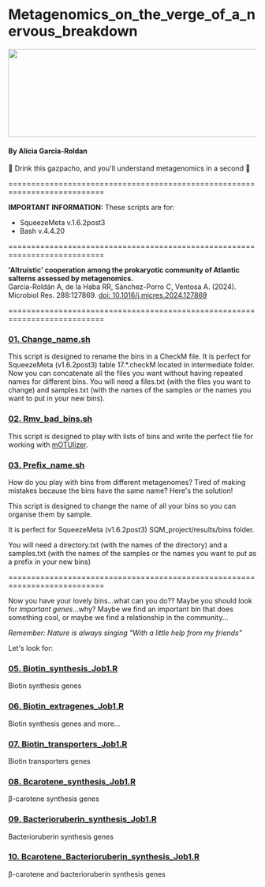 # Metagenomics_on_the_verge_of_a_nervous_breakdown

<div align="center">
  <img width="1599" height="178" alt="image" src="https://github.com/user-attachments/assets/211f3591-4119-4899-ab31-0f5e369803b6" />
</div>

#### By Alicia Garcia-Roldan
:tropical_drink: Drink this gazpacho, and you'll understand metagenomics in a second :tropical_drink:

===========================================================================

**IMPORTANT INFORMATION:** These scripts are for:
  + SqueezeMeta v.1.6.2post3 
  + Bash v.4.4.20

===========================================================================

**'Altruistic' cooperation among the prokaryotic community of Atlantic salterns assessed by metagenomics.**   
García-Roldán A, de la Haba RR, Sánchez-Porro C, Ventosa A. (2024). 
Microbiol Res. 288:127869. [doi: 10.1016/j.micres.2024.127869](https://www.sciencedirect.com/science/article/pii/S0944501324002702?via%3Dihub)

===========================================================================

### [01. Change_name.sh](https://github.com/AliciaGR5/Metagenomics_on_the_verge_of_a_nervous_breakdown/blob/main/01.%20Change_name.sh)
This script is designed to rename the bins in a CheckM file. It is perfect for SqueezeMeta (v1.6.2post3) table 17.*.checkM located in intermediate folder.
Now you can concatenate all the files you want without having repeated names for different bins. 
You will need a files.txt (with the files you want to change) and samples.txt (with the names of the samples or the names you want to put in your new bins).

### [02. Rmv_bad_bins.sh](https://github.com/AliciaGR5/Metagenomics_on_the_verge_of_a_nervous_breakdown/blob/main/02.%20Rmv_bad_bins.sh)
This script is designed to play with lists of bins and write the perfect file for working with [mOTUlizer](https://github.com/moritzbuck/mOTUlizer).

### [03. Prefix_name.sh](https://github.com/AliciaGR5/Metagenomics_on_the_verge_of_a_nervous_breakdown/blob/main/03.%20Prefix_name.sh)
How do you play with bins from different metagenomes? Tired of making mistakes because the bins have the same name? Here's the solution!

This script is designed to change the name of all your bins so you can organise them by sample.

It is perfect for SqueezeMeta (v1.6.2post3) SQM_project/results/bins folder.

You will need a directory.txt (with the names of the directory) and a samples.txt (with the names of the samples or the names you want to put as a prefix in your new bins)

===========================================================================

Now you have your lovely bins...what can you do?? Maybe you should look for _important genes_...why? Maybe we find an important bin that does something cool, or maybe we find a relationship in the community...

_Remember: Nature is always singing "With a little help from my friends"_

Let's look for:

### [05. Biotin_synthesis_Job1.R](https://github.com/AliciaGR5/Metagenomics_on_the_verge_of_a_nervous_breakdown/blob/main/05.%20Biotin_synthesis_Job1.R)

Biotin synthesis genes

### [06. Biotin_extragenes_Job1.R](https://github.com/AliciaGR5/Metagenomics_on_the_verge_of_a_nervous_breakdown/blob/main/06.%20Biotin_extragenes_Job1.R)

Biotin synthesis genes and more...

### [07. Biotin_transporters_Job1.R](https://github.com/AliciaGR5/Metagenomics_on_the_verge_of_a_nervous_breakdown/blob/main/07.%20Biotin_transporters_Job1.R)

Biotin transporters genes

### [08. Bcarotene_synthesis_Job1.R](https://github.com/AliciaGR5/Metagenomics_on_the_verge_of_a_nervous_breakdown/blob/main/08.%20Bcarotene_synthesis_Job1.R)

β-carotene synthesis genes

### [09. Bacterioruberin_synthesis_Job1.R](https://github.com/AliciaGR5/Metagenomics_on_the_verge_of_a_nervous_breakdown/blob/main/09.%20Bacterioruberin_synthesis_Job1.R)

Bacterioruberin synthesis genes

### [10. Bcarotene_Bacterioruberin_synthesis_Job1.R](https://github.com/AliciaGR5/Metagenomics_on_the_verge_of_a_nervous_breakdown/blob/main/10.%20Bcarotene_Bacterioruberin_synthesis_Job1.R)

β-carotene and bacterioruberin synthesis genes


